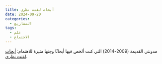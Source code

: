 ```yaml
---
title: أبحاث لفتت نظري
date: 2024-09-20
categories:
  - المشاريع
tags:
  - علم
  - الاجتماع
---
```


مدونتي القديمة (2009-2014) التي كنت ألخص فيها أبحاثًا وجتها مثيرة للاهتمام: [أبحاث لفتت نظري](https://benjamingeer.blogspot.com/).
